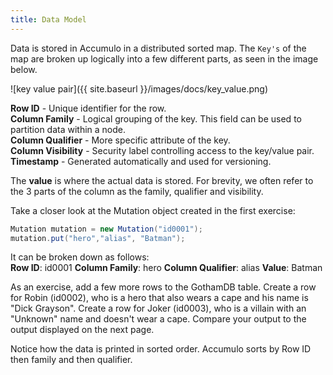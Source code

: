 ```yaml
---
title: Data Model
---
```


Data is stored in Accumulo in a distributed sorted map. The `Key's` of the map are broken up logically 
into a few different parts, as seen in the image below.

![key value pair]({{ site.baseurl }}/images/docs/key_value.png)

**Row ID** - Unique identifier for the row.<br/>
**Column Family** - Logical grouping of the key. This field can be used to partition data within a 
node.<br/>
**Column Qualifier** - More specific attribute of the key.<br/>
**Column Visibility** - Security label controlling access to the key/value pair.<br/>
**Timestamp** - Generated automatically and used for versioning.

The **value** is where the actual data is stored. For brevity, we often refer to the 3 parts of the 
column as the family, qualifier and visibility.

Take a closer look at the Mutation object created in the first exercise:
```java
Mutation mutation = new Mutation("id0001");
mutation.put("hero","alias", "Batman");
```
It can be broken down as follows: <br/>
**Row ID**: id0001  **Column Family**: hero  **Column Qualifier**: alias  **Value**: Batman

As an exercise, add a few more rows to the GothamDB table.  Create a row for Robin (id0002), who is a 
hero that also wears a cape
and his name is "Dick Grayson".  Create a row for Joker (id0003), who is a villain with an "Unknown" 
name and doesn't wear a cape. Compare your output to the output displayed on the next page.

Notice how the data is printed in sorted order. Accumulo sorts by Row ID then family and then qualifier.
